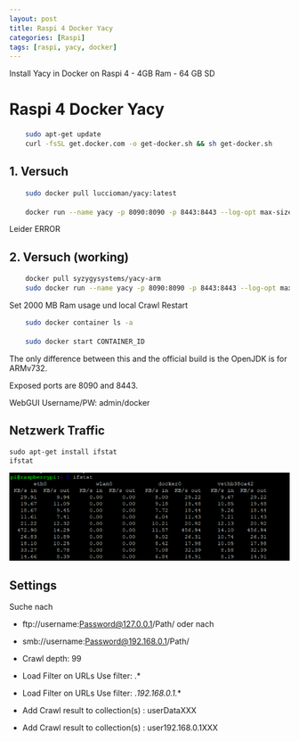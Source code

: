 ```yaml
---
layout: post
title: Raspi 4 Docker Yacy 
categories: [Raspi]
tags: [raspi, yacy, docker]
--- 
```


Install Yacy in Docker on Raspi 4 - 4GB Ram - 64 GB SD

# Raspi 4 Docker Yacy 

```bash 
    sudo apt-get update
    curl -fsSL get.docker.com -o get-docker.sh && sh get-docker.sh
```
## 1. Versuch 

```bash 
    sudo docker pull luccioman/yacy:latest

    docker run --name yacy -p 8090:8090 -p 8443:8443 --log-opt max-size=200m --log-opt max-file=2 luccioman/yacy
```

Leider ERROR 

## 2. Versuch (working)

```bash
    docker pull syzygysystems/yacy-arm
    sudo docker run --name yacy -p 8090:8090 -p 8443:8443 --log-opt max-size=200m --log-opt max-file=2 syzygysystems/yacy-arm

```
Set 2000 MB Ram usage und local Crawl 
Restart 

```bash
    sudo docker container ls -a

    sudo docker start CONTAINER_ID
```


The only difference between this and the official build is the OpenJDK is for ARMv732.

Exposed ports are 8090 and 8443.

WebGUI Username/PW: admin/docker

## Netzwerk Traffic 

    sudo apt-get install ifstat 
    ifstat 

![Ifstat Raspi Docker Yacy](/pic/ifstat-raspi-docker-yacy.png)

## Settings 

Suche nach 
* ftp://username:Password@127.0.0.1/Path/  oder nach 
* smb://username:Password@192.168.0.1/Path/

* Crawl depth: 99 
* Load Filter on URLs Use filter: .*
* Load Filter on URLs Use filter: .*192.168.0.1.**
* Add Crawl result to collection(s) : userDataXXX
* Add Crawl result to collection(s) : user192.168.0.1XXX



